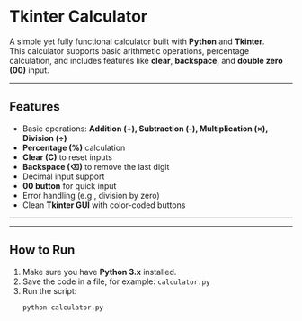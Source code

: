 #  Tkinter Calculator

A simple yet fully functional calculator built with **Python** and **Tkinter**.  
This calculator supports basic arithmetic operations, percentage calculation, and includes features like **clear**, **backspace**, and **double zero (00)** input.

---

##  Features
- Basic operations: **Addition (+), Subtraction (-), Multiplication (×), Division (÷)**
- **Percentage (%)** calculation
- **Clear (C)** to reset inputs
- **Backspace (⌫)** to remove the last digit
- Decimal input support
- **00 button** for quick input
- Error handling (e.g., division by zero)
- Clean **Tkinter GUI** with color-coded buttons

---

---

##  How to Run

1. Make sure you have **Python 3.x** installed.
2. Save the code in a file, for example: `calculator.py`
3. Run the script:
   ```bash
   python calculator.py

